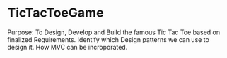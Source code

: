 # TicTacToeGame
Purpose: To Design, Develop and Build the famous Tic Tac Toe based on finalized Requirements. Identify which Design patterns we can use to design it. How MVC can be incroporated.
